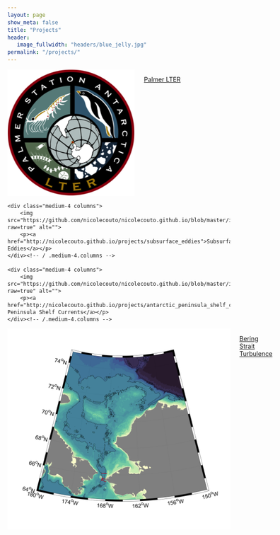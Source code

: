 ```yaml
---
layout: page
show_meta: false
title: "Projects"
header:
   image_fullwidth: "headers/blue_jelly.jpg"
permalink: "/projects/"
---
```



<div class="row t30">
    <div class="medium-4 columns">
        <img src="https://github.com/nicolecouto/nicolecouto.github.io/blob/master/images/project_squares/PalmerLTERlogo.png?raw=true" alt="">
        <p><a href="http://nicolecouto.github.io/projects/palmer_lter">Palmer LTER</a></p>
    </div><!-- /.medium-4.columns -->

    <div class="medium-4 columns">
        <img src="https://github.com/nicolecouto/nicolecouto.github.io/blob/master/images/project_squares/gliderThroughEddies.png?raw=true" alt="">
        <p><a href="http://nicolecouto.github.io/projects/subsurface_eddies">Subsurface Eddies</a></p>
    </div><!-- / .medium-4.columns -->

    <div class="medium-4 columns">
        <img src="https://github.com/nicolecouto/nicolecouto.github.io/blob/master/images/project_squares/gouldMooringDeployment.png?raw=true" alt="">
        <p><a href="http://nicolecouto.github.io/projects/antarctic_peninsula_shelf_currents">Antarctic Peninsula Shelf Currents</a></p>
    </div><!-- /.medium-4.columns -->
</div><!-- /.row -->

<div class="row t30">
    <div class="medium-4 columns">
        <img src="https://github.com/nicolecouto/nicolecouto.github.io/blob/master/images/project_squares/surveyLocations.png?raw=true" alt="">
        <p><a href="http://nicolecouto.github.io/projects/bering_strait_turbulence">Bering Strait Turbulence</a></p>
    </div><!-- /.medium-4.columns -->


</div><!-- /.row -->
